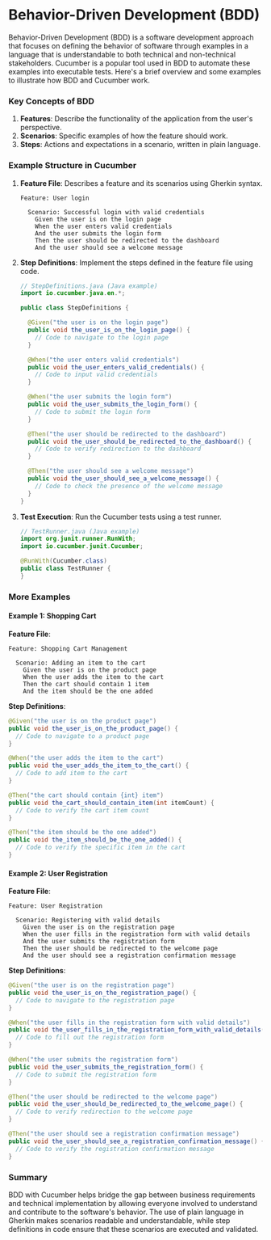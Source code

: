 # Behavior-Driven Development (BDD)

Behavior-Driven Development (BDD) is a software development approach that focuses on defining the behavior of software through examples in a language that is understandable to both technical and non-technical stakeholders. Cucumber is a popular tool used in BDD to automate these examples into executable tests. Here's a brief overview and some examples to illustrate how BDD and Cucumber work.

### Key Concepts of BDD

1. **Features**: Describe the functionality of the application from the user's perspective.
2. **Scenarios**: Specific examples of how the feature should work.
3. **Steps**: Actions and expectations in a scenario, written in plain language.

### Example Structure in Cucumber

1. **Feature File**: Describes a feature and its scenarios using Gherkin syntax.

   ```gherkin
   Feature: User login

     Scenario: Successful login with valid credentials
       Given the user is on the login page
       When the user enters valid credentials
       And the user submits the login form
       Then the user should be redirected to the dashboard
       And the user should see a welcome message
   ```

2. **Step Definitions**: Implement the steps defined in the feature file using code.

   ```java
   // StepDefinitions.java (Java example)
   import io.cucumber.java.en.*;

   public class StepDefinitions {

     @Given("the user is on the login page")
     public void the_user_is_on_the_login_page() {
       // Code to navigate to the login page
     }

     @When("the user enters valid credentials")
     public void the_user_enters_valid_credentials() {
       // Code to input valid credentials
     }

     @When("the user submits the login form")
     public void the_user_submits_the_login_form() {
       // Code to submit the login form
     }

     @Then("the user should be redirected to the dashboard")
     public void the_user_should_be_redirected_to_the_dashboard() {
       // Code to verify redirection to the dashboard
     }

     @Then("the user should see a welcome message")
     public void the_user_should_see_a_welcome_message() {
       // Code to check the presence of the welcome message
     }
   }
   ```

3. **Test Execution**: Run the Cucumber tests using a test runner.

   ```java
   // TestRunner.java (Java example)
   import org.junit.runner.RunWith;
   import io.cucumber.junit.Cucumber;

   @RunWith(Cucumber.class)
   public class TestRunner {
   }
   ```

### More Examples

#### Example 1: Shopping Cart

**Feature File**:
```gherkin
Feature: Shopping Cart Management

  Scenario: Adding an item to the cart
    Given the user is on the product page
    When the user adds the item to the cart
    Then the cart should contain 1 item
    And the item should be the one added
```

**Step Definitions**:
```java
@Given("the user is on the product page")
public void the_user_is_on_the_product_page() {
  // Code to navigate to a product page
}

@When("the user adds the item to the cart")
public void the_user_adds_the_item_to_the_cart() {
  // Code to add item to the cart
}

@Then("the cart should contain {int} item")
public void the_cart_should_contain_item(int itemCount) {
  // Code to verify the cart item count
}

@Then("the item should be the one added")
public void the_item_should_be_the_one_added() {
  // Code to verify the specific item in the cart
}
```

#### Example 2: User Registration

**Feature File**:
```gherkin
Feature: User Registration

  Scenario: Registering with valid details
    Given the user is on the registration page
    When the user fills in the registration form with valid details
    And the user submits the registration form
    Then the user should be redirected to the welcome page
    And the user should see a registration confirmation message
```

**Step Definitions**:
```java
@Given("the user is on the registration page")
public void the_user_is_on_the_registration_page() {
  // Code to navigate to the registration page
}

@When("the user fills in the registration form with valid details")
public void the_user_fills_in_the_registration_form_with_valid_details() {
  // Code to fill out the registration form
}

@When("the user submits the registration form")
public void the_user_submits_the_registration_form() {
  // Code to submit the registration form
}

@Then("the user should be redirected to the welcome page")
public void the_user_should_be_redirected_to_the_welcome_page() {
  // Code to verify redirection to the welcome page
}

@Then("the user should see a registration confirmation message")
public void the_user_should_see_a_registration_confirmation_message() {
  // Code to verify the registration confirmation message
}
```

### Summary

BDD with Cucumber helps bridge the gap between business requirements and technical implementation by allowing everyone involved to understand and contribute to the software's behavior. The use of plain language in Gherkin makes scenarios readable and understandable, while step definitions in code ensure that these scenarios are executed and validated.
